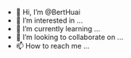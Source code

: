 - 👋 Hi, I’m @BertHuai
- 👀 I’m interested in ...
- 🌱 I’m currently learning ...
- 💞️ I’m looking to collaborate on ...
- 📫 How to reach me ...

<!---
huaishaobo/huaishaobo is a ✨ special ✨ repository because its `README.md` (this file) appears on your GitHub profile.
You can click the Preview link to take a look at your changes.
--->
